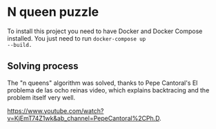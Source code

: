 # N queen puzzle
To install this project you need to have Docker and Docker Compose installed.
You just need to run <code>docker-compose up --build.</code>
<h2>Solving process</h2>
The "n queens" algorithm was solved, thanks to Pepe Cantoral's El problema de las ocho reinas
video, which explains backtracing and the problem itself very well.

https://www.youtube.com/watch?v=KjEmT74Z1wk&ab_channel=PepeCantoral%2CPh.D. 


